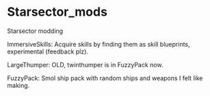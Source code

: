 # Starsector_mods
Starsector modding

ImmersiveSkills: Acquire skills by finding them as skill blueprints, experimental (feedback plz).

LargeThumper: OLD, twinthumper is in FuzzyPack now.

FuzzyPack: Smol ship pack with random ships and weapons I felt like making.
